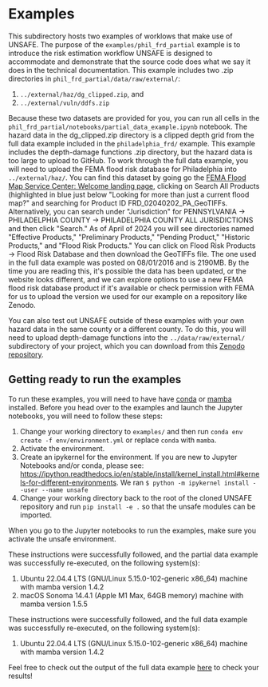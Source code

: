 # Examples

This subdirectory hosts two examples of worklows that make use of UNSAFE. The purpose of the `examples/phil_frd_partial` example is to introduce the risk estimation workflow UNSAFE is designed to accommodate and demonstrate that the source code does what we say it does in the technical documentation. This example includes two .zip directories in `phil_frd_partial/data/raw/external/`:

1) `../external/haz/dg_clipped.zip`, and
2) `../external/vuln/ddfs.zip`

Because these two datasets are provided for you, you can run all cells in the `phil_frd_partial/notebooks/partial_data_example.ipynb` notebook. The hazard data in the dg_clipped.zip directory is a clipped depth grid from the full data example included in the `philadelphia_frd/` example. This example includes the depth-damage functions .zip directory, but the hazard data is too large to upload to GitHub. To work through the full data example, you will need to upload the FEMA flood risk database for Philadelphia into `../external/haz/`. You can find this dataset by going go the [FEMA Flood Map Service Center: Welcome landing page](https://msc.fema.gov/portal/home), clicking on Search All Products (highlighted in blue just below "Looking for more than just a current flood map?" and searching for Product ID FRD_02040202_PA_GeoTIFFs. Alternatively, you can search under "Jurisdiction" for PENNSYLVANIA -> PHILADELPHIA COUNTY -> PHILADELPHIA COUNTY ALL JURISDICTIONS and then click "Search." As of April of 2024 you will see directories named "Effective Products," "Preliminary Products," "Pending Product," "Historic Products," and "Flood Risk Products." You can click on Flood Risk Products -> Flood Risk Database and then download the GeoTIFFs file. The one used in the full data example was posted on 08/01/2016 and is 2190MB. By the time you are reading this, it's possible the data has been updated, or the website looks different, and we can explore options to use a new FEMA flood risk database product if it's available or check permission with FEMA for us to upload the version we used for our example on a repository like Zenodo.  

You can also test out UNSAFE outside of these examples with your own hazard data in the same county or a different county. To do this, you will need to upload depth-damage functions into the `../data/raw/external/` subdirectory of your project, which you can download from this [Zenodo repository](https://zenodo.org/records/10027236).

## Getting ready to run the examples
To run these examples, you will need to have have [conda](https://docs.conda.io/en/latest/) or [mamba](https://mamba.readthedocs.io/en/latest/) installed. Before you head over to the examples and launch the Jupyter notebooks, you will need to follow these steps:

1) Change your working directory to `examples/` and then run `conda env create -f env/environment.yml` or replace `conda` with `mamba`. 
2) Activate the environment.
3) Create an ipykernel for the environment. If you are new to Jupyter Notebooks and/or conda, please see: https://ipython.readthedocs.io/en/stable/install/kernel_install.html#kernels-for-different-environments. We ran `$ python -m ipykernel install --user --name unsafe`
4) Change your working directory back to the root of the cloned UNSAFE repository and run `pip install -e .` so that the unsafe modules can be imported. 

When you go to the Jupyter notebooks to run the examples, make sure you activate the unsafe environment. 

These instructions were successfully followed, and the partial data example was successfully re-executed, on the following system(s):

1) Ubuntu 22.04.4 LTS (GNU/Linux 5.15.0-102-generic x86_64) machine with mamba version 1.4.2
2) macOS Sonoma 14.4.1 (Apple M1 Max, 64GB memory) machine with mamba version 1.5.5

These instructions were successfully followed, and the full data example was successfully re-executed, on the following system(s):

1) Ubuntu 22.04.4 LTS (GNU/Linux 5.15.0-102-generic x86_64) machine with mamba version 1.4.2

Feel free to check out the output of the full data example [here](https://html-preview.github.io/?url=https://github.com/abpoll/unsafe/blob/main/examples/philadelphia_frd/notebooks/full_data_example.html) to check your results!
